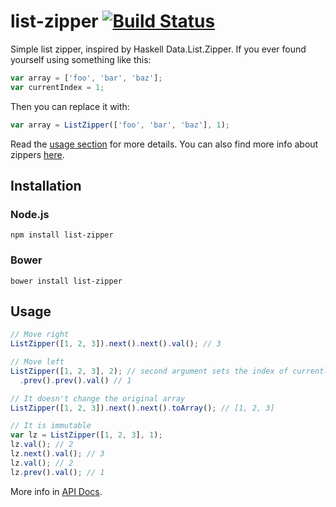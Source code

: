 
# list-zipper [![Build Status](https://secure.travis-ci.org/pwlmaciejewski/list-zipper.png?branch=master)](http://travis-ci.org/pwlmaciejewski/list-zipper)

Simple list zipper, inspired by Haskell Data.List.Zipper.
If you ever found yourself using something like this:

```javascript
var array = ['foo', 'bar', 'baz'];
var currentIndex = 1;
```

Then you can replace it with:

```javascript
var array = ListZipper(['foo', 'bar', 'baz'], 1);
```

Read the [usage section](#usage) for more details.
You can also find more info about zippers [here](http://learnyouahaskell.com/zippers).

## Installation

### Node.js

```
npm install list-zipper
```

### Bower
```
bower install list-zipper
```


## Usage

```javascript
// Move right
ListZipper([1, 2, 3]).next().next().val(); // 3

// Move left
ListZipper([1, 2, 3], 2); // second argument sets the index of currently focused element
  .prev().prev().val() // 1

// It doesn't change the original array
ListZipper([1, 2, 3]).next().next().toArray(); // [1, 2, 3]

// It is immutable
var lz = ListZipper([1, 2, 3], 1);
lz.val(); // 2
lz.next().val(); // 3
lz.val(); // 2
lz.prev().val(); // 1
```
More info in [API Docs](./docs/index.md).
